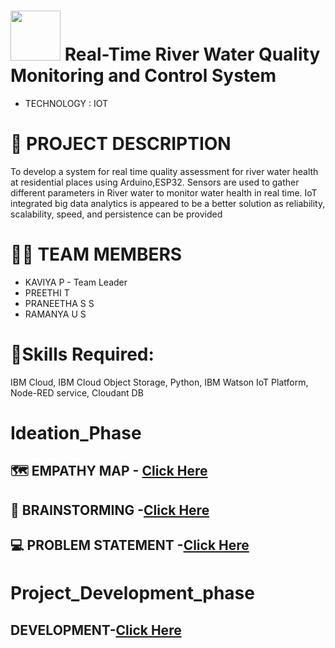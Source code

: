
#  <img src="https://media.giphy.com/media/7OWdOPeOFwhPpSFq5F/giphy.gif" width="80px"> Real-Time River Water Quality Monitoring and Control System
- TECHNOLOGY : IOT

# 📒 PROJECT DESCRIPTION
To develop a system for real time quality assessment for river water health at residential places using Arduino,ESP32. 
Sensors are used to gather different parameters in River water to monitor water health in real time.
IoT integrated big data analytics is appeared to be a better solution as reliability, scalability, speed, and persistence can be provided

# 🧑‍🎓 TEAM MEMBERS
* KAVIYA P - Team Leader
* PREETHI T
* PRANEETHA S S
* RAMANYA U S


# **🎯Skills Required:**        
IBM Cloud, IBM Cloud Object Storage, Python, IBM Watson IoT Platform, Node-RED service, Cloudant DB

# **Ideation_Phase**
## 🗺️ EMPATHY MAP - [Click Here](https://github.com/IBM-EPBL/IBM-Project-42399-1660661456/blob/main/IDEATION%20PHASE/empathy%20map.pdf)
## 🧠 BRAINSTORMING -[Click Here](https://github.com/IBM-EPBL/IBM-Project-42399-1660661456/blob/main/IDEATION%20PHASE/brainstroming.pdf)
## 💻 PROBLEM STATEMENT -[Click Here](https://github.com/IBM-EPBL/IBM-Project-42399-1660661456/tree/main/PROBLEM%20STATEMENT)
# **Project_Development_phase**
##  DEVELOPMENT-[Click Here](https://github.com/IBM-EPBL/IBM-Project-42399-1660661456/tree/main/PROJECT%20DEVELOPMENT%20PHASE)

